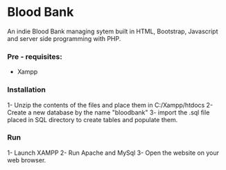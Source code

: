 # Blood Bank
An indie Blood Bank managing sytem built in HTML, Bootstrap, Javascript and server side programming with PHP.


### Pre - requisites:
- Xampp

### Installation

1- Unzip the contents of the files and place them in C:/Xampp/htdocs
2- Create a new database by the name "bloodbank"
3- import the .sql file placed in SQL directory to create tables and populate them.

### Run
1- Launch XAMPP
2- Run Apache and MySql
3- Open the website on your web browser.
